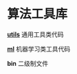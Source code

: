 # 算法工具库


**[utils](http://git.hundun.cn/algorithm_1/toolkit/tree/master/utils)**
通用工具类代码

**[ml](http://git.hundun.cn/algorithm_1/toolkit/tree/master/ml)**
机器学习类工具代码

**bin**
二级制文件